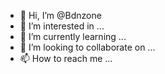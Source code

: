 - 👋 Hi, I’m @Bdnzone
- 👀 I’m interested in ...
- 🌱 I’m currently learning ...
- 💞️ I’m looking to collaborate on ...
- 📫 How to reach me ...



<!---
Bdnzone/Bdnzone is a ✨ special ✨ repository because its `README.md` (this file) appears on your GitHub profile.
You can click the Preview link to take a look at your changes.
--->
